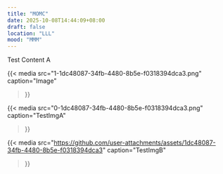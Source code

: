 ```yaml
---
title: "MOMC"
date: 2025-10-08T14:44:09+08:00
draft: false
location: "LLL"
mood: "MMM"
---
```


Test Content A

{{< media
src="1-1dc48087-34fb-4480-8b5e-f0318394dca3.png"
caption="Image"
>}}

{{< media
src="0-1dc48087-34fb-4480-8b5e-f0318394dca3.png"
caption="TestImgA"
>}}

{{< media
src="https://github.com/user-attachments/assets/1dc48087-34fb-4480-8b5e-f0318394dca3"
caption="TestImgB"
>}}
